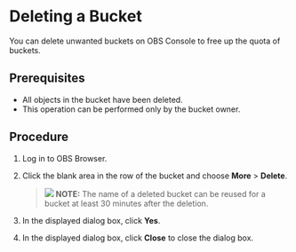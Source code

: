 # Deleting a Bucket<a name="obs_03_0411"></a>

You can delete unwanted buckets on OBS Console to free up the quota of buckets.

## Prerequisites<a name="s2452d3a2f05441bfaca75d0664174131"></a>

-   All objects in the bucket have been deleted.
-   This operation can be performed only by the bucket owner.

## Procedure<a name="sfdcc7522091e4d5c9894485595bc37d5"></a>

1.  Log in to OBS Browser.
2.  Click the blank area in the row of the bucket and choose  **More**  \>  **Delete**.

    >![](public_sys-resources/icon-note.gif) **NOTE:** 
    >The name of a deleted bucket can be reused for a bucket at least 30 minutes after the deletion.

3.  In the displayed dialog box, click  **Yes**.
4.  In the displayed dialog box, click  **Close**  to close the dialog box.

